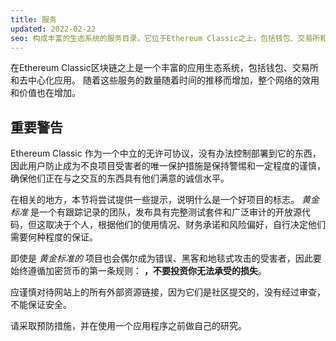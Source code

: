 ```yaml
---
title: 服务
updated: 2022-02-22
seo: 构成丰富的生态系统的服务目录，它位于Ethereum Classic之上，包括钱包、交易所和去中心化应用程序。
---
```


在Ethereum Classic区块链之上是一个丰富的应用生态系统，包括钱包、交易所和去中心化应用。 随着这些服务的数量随着时间的推移而增加，整个网络的效用和价值也在增加。

## 重要警告

Ethereum Classic 作为一个中立的无许可协议，没有办法控制部署到它的东西，因此用户防止成为不良项目受害者的唯一保护措施是保持警惕和一定程度的谨慎，确保他们正在与之交互的东西具有他们满意的诚信水平。

在相关的地方，本节将尝试提供一些提示，说明什么是一个好项目的标志。 _黄金标准_ 是一个有跟踪记录的团队，发布具有完整测试套件和广泛审计的开放源代码，但这取决于个人，根据他们的使用情况、财务承诺和风险偏好，自行决定他们需要何种程度的保证。

即使是 _黄金标准的_ 项目也会偶尔成为错误、黑客和地毯式攻击的受害者，因此要始终遵循加密货币的第一条规则： **，不要投资你无法承受的损失**。

应谨慎对待网站上的所有外部资源链接，因为它们是社区提交的，没有经过审查，不能保证安全。

请采取预防措施，并在使用一个应用程序之前做自己的研究。
